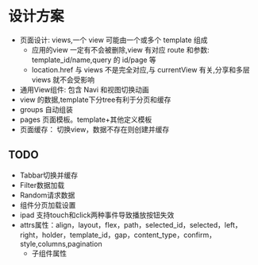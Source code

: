 # 设计方案

- 页面设计: views,一个 view 可能由一个或多个 template 组成
  - 应用的view 一定有不会被删除,view 有对应 route 和参数: template_id/name,query 的 id/page 等
  - location.href 与 views 不是完全对应,与 currentView 有关,分享和多层 views 就不会受影响
- 通用View组件: 包含 Navi 和视图切换动画
- view 的数据,template下分tree有利于分页和缓存
- groups 自动组装
- pages 页面模板。template+其他定义模板
- 页面缓存： 切换view，数据不存在则创建并缓存


## TODO
- Tabbar切换并缓存
- Filter数据加载
- Random请求数据
- 组件分页加载设置
- ipad 支持touch和click两种事件导致播放按钮失效
- attrs属性：align，layout，flex，path，selected_id，selected，left，right，holder，template_id，gap，content_type，confirm，style,columns,pagination
  - 子组件属性
